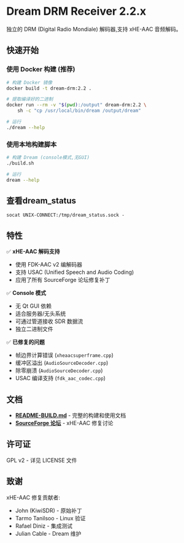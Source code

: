 # Dream DRM Receiver 2.2.x

独立的 DRM (Digital Radio Mondiale) 解码器,支持 xHE-AAC 音频解码。

## 快速开始

### 使用 Docker 构建 (推荐)

```bash
# 构建 Docker 镜像
docker build -t dream-drm:2.2 .

# 提取编译好的二进制
docker run --rm -v "$(pwd):/output" dream-drm:2.2 \
    sh -c "cp /usr/local/bin/dream /output/dream"

# 运行
./dream --help

```

### 使用本地构建脚本

```bash
# 构建 Dream (console模式,无GUI)
./build.sh

# 运行
dream --help

```

## 查看dream_status
```
socat UNIX-CONNECT:/tmp/dream_status.sock -
```

## 特性

✅ **xHE-AAC 解码支持**
- 使用 FDK-AAC v2 编解码器
- 支持 USAC (Unified Speech and Audio Coding)
- 应用了所有 SourceForge 论坛修复补丁

✅ **Console 模式**
- 无 Qt GUI 依赖
- 适合服务器/无头系统
- 可通过管道接收 SDR 数据流
- 独立二进制文件

✅ **已修复的问题**
- 帧边界计算错误 (`xheaacsuperframe.cpp`)
- 缓冲区溢出 (`AudioSourceDecoder.cpp`)
- 除零崩溃 (`AudioSourceDecoder.cpp`)
- USAC 编译支持 (`fdk_aac_codec.cpp`)

## 文档

- **[README-BUILD.md](README-BUILD.md)** - 完整的构建和使用文档
- **[SourceForge 论坛](https://sourceforge.net/p/drm/discussion/general/thread/01c6e64c3b/)** - xHE-AAC 修复讨论

## 许可证

GPL v2 - 详见 LICENSE 文件

## 致谢

xHE-AAC 修复贡献者:
- John (KiwiSDR) - 原始补丁
- Tarmo Tanilsoo - Linux 验证
- Rafael Diniz - 集成测试
- Julian Cable - Dream 维护
